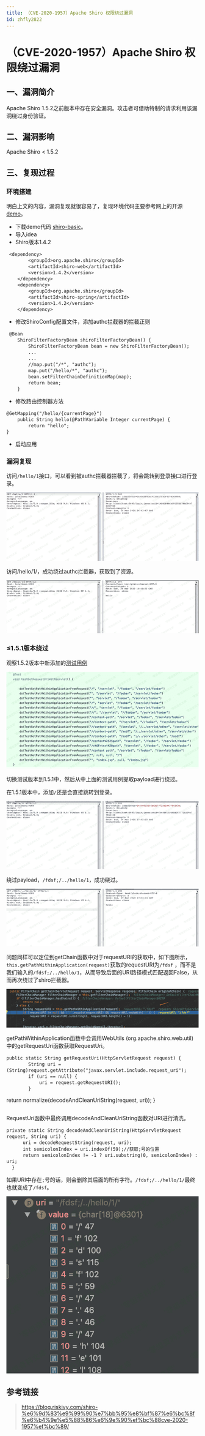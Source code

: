 ```yaml
---
title: （CVE-2020-1957）Apache Shiro 权限绕过漏洞
id: zhfly2822
---
```


# （CVE-2020-1957）Apache Shiro 权限绕过漏洞

## 一、漏洞简介

Apache Shiro 1.5.2之前版本中存在安全漏洞。攻击者可借助特制的请求利用该漏洞绕过身份验证。

## 二、漏洞影响

Apache Shiro < 1.5.2

## 三、复现过程

### 环境搭建

明白上文的内容，漏洞复现就很容易了，复现环境代码主要参考网上的开源[demo](https://github.com/lenve/javaboy-code-samples/tree/master/shiro/shiro-basic)。

*   下载demo代码 [shiro-basic](https://github.com/lenve/javaboy-code-samples/tree/master/shiro/shiro-basic)。
*   导入idea
*   Shiro版本1.4.2

```
 <dependency>
        <groupId>org.apache.shiro</groupId>
        <artifactId>shiro-web</artifactId>
        <version>1.4.2</version>
    </dependency>
    <dependency>
        <groupId>org.apache.shiro</groupId>
        <artifactId>shiro-spring</artifactId>
        <version>1.4.2</version>
    </dependency> 
```

*   修改ShiroConfig配置文件，添加authc拦截器的拦截正则

```
 @Bean
    ShiroFilterFactoryBean shiroFilterFactoryBean() {
        ShiroFilterFactoryBean bean = new ShiroFilterFactoryBean();
        ...
        ...
        //map.put("/*", "authc");
        map.put("/hello/*", "authc"); 
        bean.setFilterChainDefinitionMap(map);
        return bean;
    } 
```

*   修改路由控制器方法

```
@GetMapping("/hello/{currentPage}")
    public String hello(@PathVariable Integer currentPage) {
        return "hello";
} 
```

*   启动应用

### 漏洞复现

访问`/hello/1`接口，可以看到被authc拦截器拦截了，将会跳转到登录接口进行登录。

![image](../img/2617a5894ea2dc959b32be6ea31af0e8.png)

访问/hello/1/，成功绕过authc拦截器，获取到了资源。

![image](../img/496099b558a0ccf28f7a89d73f2ced52.png)

### ≤1.5.1版本绕过

观察1.5.2版本中新添加的[测试用例](https://github.com/apache/shiro/commit/3708d7907016bf2fa12691dff6ff0def1249b8ce)

![image](../img/b327e396e8cb8472bb3b49dd30206db1.png)

切换测试版本到1.5.1中，然后从中上面的测试用例提取payload进行绕过。

在1.5.1版本中，添加`/`还是会直接跳转到登录。

![image](../img/b9eea619555bf8697de05bec490b2fbe.png)

绕过payload，`/fdsf;/../hello/1`，成功绕过。

![image](../img/b8a6280671522b6a2e4f13c76423f5ee.png)

问题同样可以定位到getChain函数中对于requestURI的获取中，如下图所示，`this.getPathWithinApplication(request)`获取的requestURI为`/fdsf` ，而不是我们输入的`/fdsf;/../hello/1`，从而导致后面的URI路径模式匹配返回False，从而再次绕过了shiro拦截器。

![image](../img/cb749e8a157335ab013f3c7ba3fbfae3.png)

getPathWithinApplication函数中会调用WebUtils (org.apache.shiro.web.util)中的getRequestUri函数获取RequestUri。

```
public static String getRequestUri(HttpServletRequest request) {
        String uri = (String)request.getAttribute("javax.servlet.include.request_uri");
        if (uri == null) {
            uri = request.getRequestURI();
        }

```
 return normalize(decodeAndCleanUriString(request, uri));
} 
``` 
```

RequestUri函数中最终调用decodeAndCleanUriString函数对URI进行清洗。

```
private static String decodeAndCleanUriString(HttpServletRequest request, String uri) {
      uri = decodeRequestString(request, uri);
      int semicolonIndex = uri.indexOf(59);//获取;号的位置
      return semicolonIndex != -1 ? uri.substring(0, semicolonIndex) : uri;
  } 
```

如果URI中存在`;`号的话，则会删除其后面的所有字符。`/fdsf;/../hello/1/`最终也就变成了`/fdsf`。

![image](../img/ad54ee09f8649991639eaef67a61e41f.png)

## 参考链接

> https://blog.riskivy.com/shiro-%e6%9d%83%e9%99%90%e7%bb%95%e8%bf%87%e6%bc%8f%e6%b4%9e%e5%88%86%e6%9e%90%ef%bc%88cve-2020-1957%ef%bc%89/